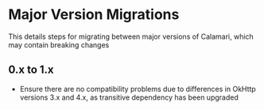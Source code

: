 # Major Version Migrations

This details steps for migrating between major versions of Calamari, which may contain breaking changes

## 0.x to 1.x

- Ensure there are no compatibility problems due to differences in OkHttp versions 3.x and 4.x, as transitive dependency has been upgraded